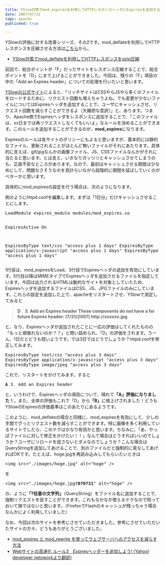 ```yaml
---
title: YSlow対策でmod_expiresを利用してHTTPレスポンスヘッダにExpiresを追加する
date: 2007/07/31
tags: apache
published: true

---
```


<p>YSlowの評価に対する改善シリーズ、その2です。mod_deflateを利用してHTTPレスポンスを圧縮させる方法は<a href="http://blog.katsuma.tv/2007/07/yslow_apache_mod_deflate.html">こちら</a>から。</p>

<p>
<ul>
<li><a href="http://blog.katsuma.tv/2007/07/yslow_apache_mod_deflate.html">YSlow対策でmod_deflateを利用してHTTPレスポンスをgzip圧縮</a></li>
</ul>
</p>

<p>前回で、総合ポイントが「F」だったサイトをレスポンス圧縮することで、総合ポイントを「D」にまで上げることができました。今回は、残りの「F」項目の中の「Add an Expires header」についての処理を行いたいと思います。</p>

<p><a href="http://developer.yahoo.net/blog/archives/2007/05/high_performanc_2.html">YSlowの公式サイト</a>によると、「リッチサイトはCSSやらJSやら多くのファイルをロードするために、リクエスト回数も増えちゃうよね。でも変更が少ないファイルについてはExpiresヘッダを追加することで、ユーザにキャッシュさせ、リクエスト回数を減らすことができるよ（大雑把な意訳）」と、あります。つまり、Apache側でExpiresヘッダをレスポンスに追加することで、「このファイルは、xx日までは再リクエストしなくてもいいよ」なルールを決めることができます。このルールを追加することができるのが、<strong>mod_expires</strong>になります。</p>

<p>Expiresのルールは各サイトのポリシーにもよると思いますが、基本的には静的なファイル、更新されることがほとんど無いファイルがそれにあたります。具体的に言えば、gif/jpgなんかの画像ファイル、JS、CSSファイルなんかがそれに当たると思います。とは言え、いきなりガッツリとキャッシュさせてしまうのも、正直不安なところがあります。なので、最初はキャッシュさせる期間は少なめにして、問題なさそうなのを見計らいながら段階的に期間を延ばしていくのがベターかと思います。</p>

<p>具体的にmod_expiresの設定を行う場合は、次のようになります。</p>

<p>例のようにhttpd.confを編集します。まずは「1日分」だけキャッシュさせることにします。</p>

<p>
<pre>
LoadModule expires_module modules/mod_expires.so

ExpiresActive On

ExpiresByType text/css "access plus 1 days"
ExpiresByType application/x-javascript "access plus 1 days"
ExpiresByType image/jpeg "access plus 1 days"
</pre>
</p>

<p>1行目は、mod_expiresをLoad、3行目でExpiresヘッダの追加を有効にしています。5行目以降はMIMEタイプでExpiresヘッダを追加させるファイルを指定しています。今回は出力されるHTMLは動的なサイトを対象としていたため、Expiresヘッダを追加するファイルはCSS、JS、JPGファイルのみにしています。これらの設定を追加した上で、apacheをリスタートさせ、YSlowで測定してみると</p>

<p>
<blockquote><strong>D　3. Add an Expires header
These components do not have a far future Expires header:
(7/31/2007) http://xxxxxx.jpg
</strong></blockquote>
</p>

<p>と、なり、Expiresヘッダが追加されたことに一応の評価はしてくれたものの「もっと頑張れないのか？？」と問い詰められ、「D」の評価をされます。うーん、1日だとどうも短いようです。では3日ではどうでしょうか？httpd.confを修正してみます。</p>

<p>
<pre>
ExpiresByType text/css "access plus 3 days"
ExpiresByType application/x-javascript "access plus 3 days"
ExpiresByType image/jpeg "access plus 3 days"
</pre>
</p>

<p>これで、リスタートをかけてみます。すると</p>

<p><pre><strong>A</strong> 3. Add an Expires header</pre></p>

<p>と、いうわけで、Expiresヘッダの項目について、晴れて<strong>「A」評価になりました！</strong>。また、全体の評価もこれで「D」から<strong>「B」</strong>に格上げされました！どうもYSlowのExpiresの評価基準はこのあたりにあるようです。</p>

<p>このように、mod_deflateの場合と同様に、mod_expiresを有効にして、少しの手間でグっとリクエスト数を減らすことができます。特に画像を多く利用しているサイトでしたら、このテクはかなり有効かと思います。ちなみに、「あ、やっぱファイルに対して修正をかけたい！！」なんて場合はどうすればいいのでしょうか？ユーザにリロードを促さないとダメなのでしょうか？こんな場合はQueryStringを追加してあげることで、別のファイルだと強制的に見なしてあげればOKです。たとえば、hoge.jpgを再読み込みしてもらいたいときは</p>

<p><pre>
&lt;img src="./images/hoge.jpg" alt="hoge" /&gt;
</pre></p>

<p>を</p>

<p><pre>
&lt;img src="./images/hoge.jpg<strong>?070731</strong>" alt="hoge" /&gt;
</pre></p>

<p>の、ように<strong>「?任意の文字列」</strong>（QueryString）をファイル名に追加することで、強制リクエストを促すことができます。これもなかなか使えるテクなので知っておいて損ではないと思います。（FirefoxでFlashのキャッシュが残っちゃう場合なんかによく利用していました）</p>

<p>なお、今回は次のサイトを参考にさせていただきました。参考にさせていただいたサイトの方々、どうもありがとうございました。</p>

<p>
<ul>
<li><a href="http://labs.unoh.net/2007/06/mod_expires_mod_rewrite.html">mod_expires と mod_rewrite を使ってウェブサーバへのアクセスを減らす方法</a></li>
<li><a href="http://www.inter-office.co.jp/contents/183">Webサイトの高速化 ルール3　Expiresヘッダーを追加しよう! (Yahoo! developer netoworkより翻訳)</a></li>
</ul>
</p>
